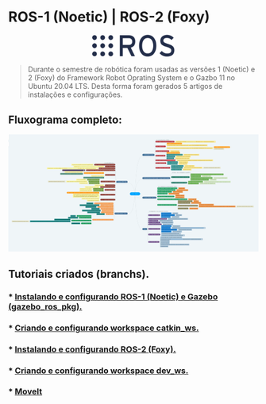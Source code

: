 # ROS-1 (Noetic) | ROS-2 (Foxy)

<p align="center" width="100%">
    <img width="33%" src="https://github.com/Math09/infnet_ros/blob/main/images/ros_logo.png"> 
</p>

> Durante o semestre de robótica foram usadas as versões 1 (Noetic) e 2 (Foxy) do Framework Robot Oprating System e o Gazbo 11 no Ubuntu 20.04 LTS. Desta forma foram gerados 5 artigos de instalações e configurações.

## Fluxograma completo: <br/>
![flowchart](/images/flowchart.png)

## Tutoriais criados (branchs).

### * [Instalando e configurando ROS-1 (Noetic) e Gazebo (gazebo_ros_pkg).](https://github.com/Math09/infnet_ros/tree/ros_noetic)
### * [Criando e configurando workspace catkin_ws.](https://github.com/Math09/infnet_ros/tree/catkin_ws) 
### * [Instalando e configurando ROS-2 (Foxy).](https://github.com/Math09/infnet_ros/tree/ros_foxy) 
### * [Criando e configurando workspace dev_ws.](https://github.com/Math09/infnet_ros/tree/dev_ws) 
### * [MoveIt]() 
